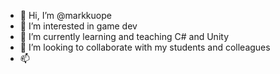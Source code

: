 - 👋 Hi, I’m @markkuope
- 👀 I’m interested in game dev
- 🌱 I’m currently learning and teaching C# and Unity
- 💞️ I’m looking to collaborate with my students and colleagues
- 📫 

<!---
markkuope/markkuope is a ✨ special ✨ repository because its `README.md` (this file) appears on your GitHub profile.
You can click the Preview link to take a look at your changes.
--->
